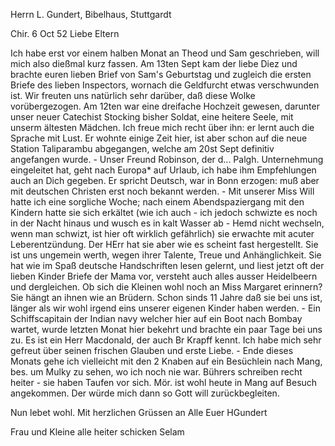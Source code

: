 Herrn L. Gundert, Bibelhaus, Stuttgardt

 Chir. 6 Oct 52
Liebe Eltern

Ich habe erst vor einem halben Monat an Theod und Sam geschrieben, will mich also dießmal kurz fassen. Am 13ten Sept kam der liebe Diez und brachte euren lieben Brief von Sam's Geburtstag und zugleich die ersten Briefe des lieben Inspectors, wornach die Geldfurcht etwas verschwunden ist. Wir freuten uns natürlich sehr darüber, daß diese Wolke vorübergezogen. Am 12ten war eine dreifache Hochzeit gewesen, darunter unser neuer Catechist Stocking bisher Soldat, eine heitere Seele, mit unserm ältesten Mädchen. Ich freue mich recht über ihn: er lernt auch die Sprache mit Lust. Er wohnte einige Zeit hier, ist aber schon auf die neue Station Taliparambu abgegangen, welche am 20st Sept definitiv angefangen wurde. - Unser Freund Robinson, der d... Palgh. Unternehmung eingeleitet hat, geht nach Europa* auf Urlaub, ich habe ihm Empfehlungen auch an Dich gegeben. Er spricht Deutsch, war in Bonn erzogen: muß aber mit deutschen Christen erst noch bekannt werden. - Mit unserer Miss Will hatte ich eine sorgliche Woche; nach einem Abendspaziergang mit den Kindern hatte sie sich erkältet (wie ich auch - ich jedoch schwizte es noch in der Nacht hinaus und wusch es in kalt Wasser ab - Hemd nicht wechseln, wenn man schwizt, ist hier oft wirklich gefährlich) sie erwachte mit acuter Leberentzündung. Der HErr hat sie aber wie es scheint fast hergestellt. Sie ist uns ungemein werth, wegen ihrer Talente, Treue und Anhänglichkeit. Sie hat wie im Spaß deutsche Handschriften lesen gelernt, und liest jetzt oft der lieben Kinder Briefe der Mama vor, versteht auch alles ausser Heidelbeern und dergleichen. Ob sich die Kleinen wohl noch an Miss Margaret erinnern? Sie hängt an ihnen wie an Brüdern. Schon sinds 11 Jahre daß sie bei uns ist, länger als wir wohl irgend eins unserer eigenen Kinder haben werden. - Ein Schiffscapitain der Indian navy welcher hier auf ein Boot nach Bombay wartet, wurde letzten Monat hier bekehrt und brachte ein paar Tage bei uns zu. Es ist ein Herr Macdonald, der auch Br Krapff kennt. Ich habe mich sehr gefreut über seinen frischen Glauben und erste Liebe. - Ende dieses Monats gehe ich vielleicht mit den 2 Knaben auf ein Besüchlein nach Mang, bes. um Mulky zu sehen, wo ich noch nie war. Bührers schreiben recht heiter - sie haben Taufen vor sich. Mör. ist wohl heute in Mang auf Besuch angekommen. Der würde mich dann so Gott will zurückbegleiten.

Nun lebet wohl. Mit herzlichen Grüssen an Alle
 Euer HGundert

Frau und Kleine alle heiter schicken Selam

